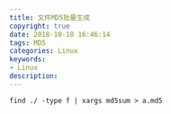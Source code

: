 ```yaml
---
title: 文件MD5批量生成
copyright: true
date: 2018-10-18 16:46:14
tags: MD5
categories: Linux
keywords:
- Linux
description:
---
```


```
find ./ -type f | xargs md5sum > a.md5
```

